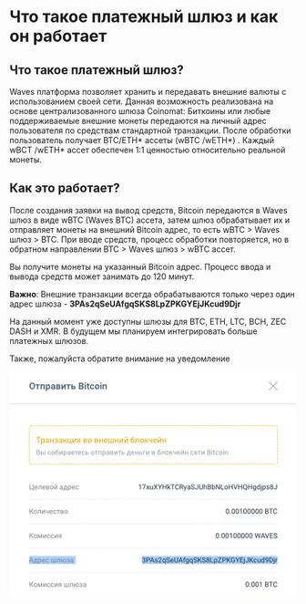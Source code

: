 # **Что такое платежный шлюз и как он работает**

## **Что такое платежный шлюз?**

Waves платформа позволяет хранить и передавать внешние валюты с использованием своей сети. Данная возможность реализована на основе централизованного шлюза Coinomat: Биткоины или любые поддерживаемые внешние монеты передаются на личный адрес пользователя по средствам стандартной транзакции. После обработки пользователь получает BTC/ETH* ассеты (wBTC /wETH*) . Каждый wBCT /wETH* ассет обеспечен 1:1 ценностью относительно реальной монеты.

## **Как это работает?**

После создания заявки на вывод средств, Bitcoin передаются в Waves шлюз в виде wBTC (Waves BTC) ассета, затем шлюз обрабатывает их и отправляет монеты на внешний Bitcoin адрес, то есть wBTC > Waves шлюз > BTC. При вводе средств, процесс обработки повторяется, но в обратном направлении BTC > Waves шлюз > wBTC ассет.

Вы получите монеты на указанный Bitcoin адрес. Процесс ввода и вывода средств может занимать до 120 минут.

**Важно**: Внешние транзакции всегда обрабатываются только через один адрес шлюза - **3PAs2qSeUAfgqSKS8LpZPKGYEjJKcud9Djr**

На данный момент уже доступны шлюзы для BTC, ETH, LTC, BCH, ZEC DASH и XMR. В будущем мы планируем интегрировать больше платежных шлюзов.

Также, пожалуйста обратите внимание на уведомление

![](/ru/_assets/payment_gateway_01.png)
